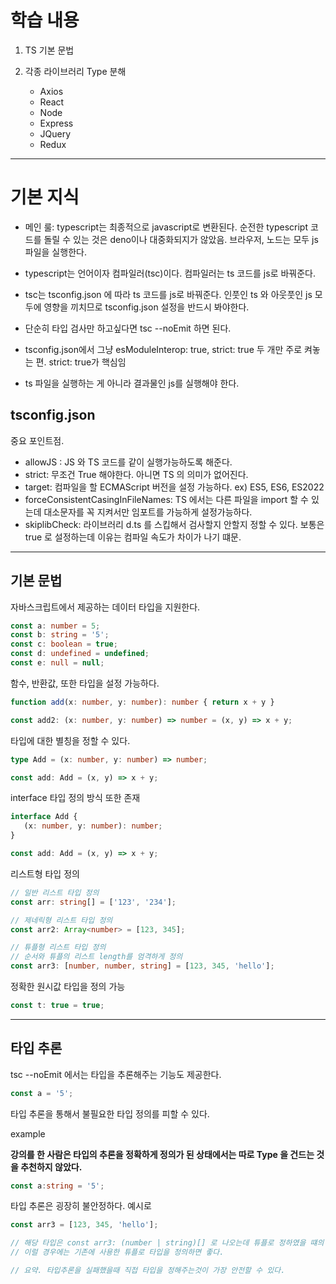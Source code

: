 # 학습 내용

1. TS 기본 문법

2. 각종 라이브러리 Type 분해
    - Axios
    - React
    - Node
    - Express
    - JQuery
    - Redux
 
---

# 기본 지식

- 메인 룰: typescript는 최종적으로 javascript로 변환된다. 순전한 typescript 코드를 돌릴 수 있는 것은 deno이나 대중화되지가 않았음. 브라우저, 노드는 모두 js 파일을 실행한다.

- typescript는 언어이자 컴파일러(tsc)이다. 컴파일러는 ts 코드를 js로 바꿔준다.

- tsc는 tsconfig.json 에 따라 ts 코드를 js로 바꿔준다. 인풋인 ts 와 아웃풋인 js 모두에 영향을 끼치므로 tsconfig.json 설정을 반드시 봐야한다.

- 단순히 타입 검사만 하고싶다면 tsc --noEmit 하면 된다.

- tsconfig.json에서 그냥 esModuleInterop: true, strict: true 두 개만 주로 켜놓는 편. strict: true가 핵심임

- ts 파일을 실행하는 게 아니라 결과물인 js를 실행해야 한다.


## tsconfig.json

중요 포인트점.

- allowJS : JS 와 TS 코드를 같이 실행가능하도록 해준다.
- strict: 무조건 True 해야한다. 아니면 TS 의 의미가 없어진다. 
- target: 컴파일을 할 ECMAScript 버전을 설정 가능하다. ex) ES5, ES6, ES2022
- forceConsistentCasingInFileNames: TS 에서는 다른 파일을 import 할 수 있는데 대소문자를 꼭 지켜서만 임포트를 가능하게 설정가능하다.
- skiplibCheck: 라이브러리 d.ts 를 스킵해서 검사할지 안할지 정할 수 있다. 보통은 true 로 설정하는데 이유는 컴파일 속도가 차이가 나기 떄문.

---

## 기본 문법

자바스크립트에서 제공하는 데이터 타입을 지원한다.

```typescript
const a: number = 5;
const b: string = '5';
const c: boolean = true;
const d: undefined = undefined;
const e: null = null;
```

함수, 반환값, 또한 타입을 설정 가능하다.

```typescript
function add(x: number, y: number): number { return x + y }

const add2: (x: number, y: number) => number = (x, y) => x + y;
```

타입에 대한 별칭을 정할 수 있다.

```typescript
type Add = (x: number, y: number) => number;

const add: Add = (x, y) => x + y;
```

interface 타입 정의 방식 또한 존재

```typescript
interface Add {
   (x: number, y: number): number;
}

const add: Add = (x, y) => x + y;
```

리스트형 타입 정의

```typescript
// 일반 리스트 타입 정의
const arr: string[] = ['123', '234'];

// 제네릭형 리스트 타입 정의
const arr2: Array<number> = [123, 345];

// 튜플형 리스트 타입 정의
// 순서와 튜플의 리스트 length를 엄격하게 정의
const arr3: [number, number, string] = [123, 345, 'hello'];
```

정확한 원시값 타입을 정의 가능
```typescript
const t: true = true;
```

---

## 타입 추론

tsc --noEmit 에서는 타입을 추론해주는 기능도 제공한다.

```typescript
const a = '5';
```

타입 추론을 통해서 불필요한 타입 정의를 피할 수 있다.

example

**강의를 한 사람은 타입의 추론을 정확하게 정의가 된 상태에서는 따로 Type 을 건드는 것을 추천하지 않았다.**

```typescript
const a:string = '5';
```

타입 추론은 굉장히 불안정하다. 예시로

```typescript
const arr3 = [123, 345, 'hello'];

// 해당 타입은 const arr3: (number | string)[] 로 나오는데 튜플로 정하였을 떄의 타입 추론과 맞지 않는다.
// 이럴 경우에는 기존에 사용한 튜플로 타입을 정의하면 좋다. 

// 요약. 타입추론을 실패했을때 직접 타입을 정해주는것이 가장 안전할 수 있다.
```

